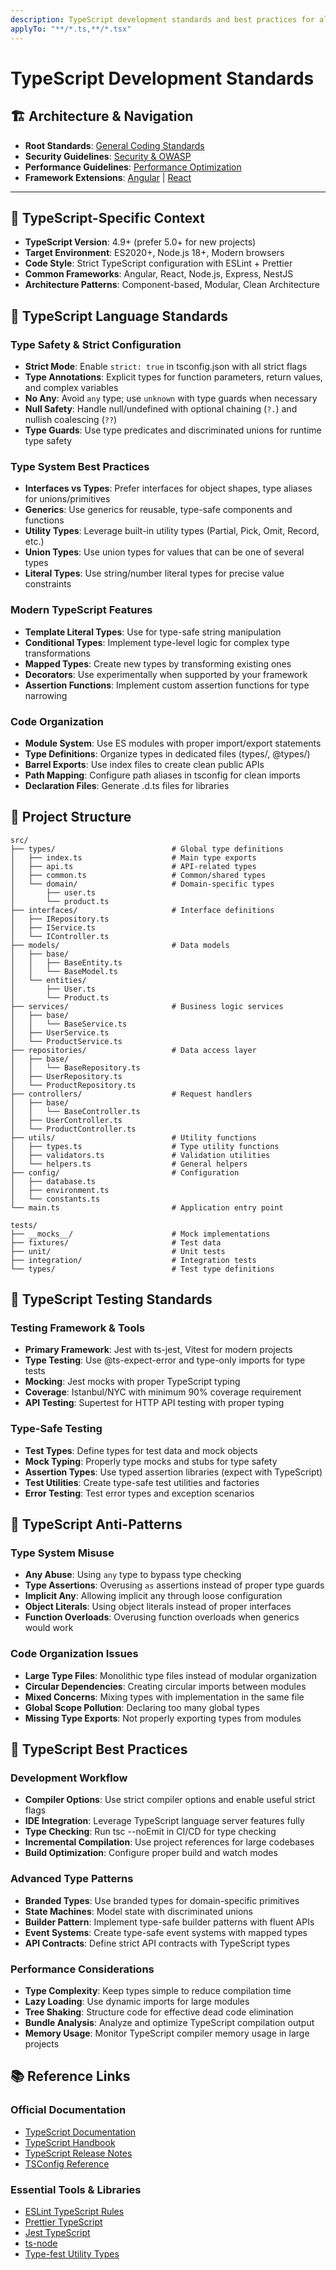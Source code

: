 ```yaml
---
description: TypeScript development standards and best practices for all TypeScript frameworks
applyTo: "**/*.ts,**/*.tsx"
---
```


# TypeScript Development Standards

## 🏗️ Architecture & Navigation
- **Root Standards**: [General Coding Standards](./tech-general-coding.instructions.md)
- **Security Guidelines**: [Security & OWASP](./security-owasp.instructions.md)
- **Performance Guidelines**: [Performance Optimization](./tech-performance-optimization.instructions.md)
- **Framework Extensions**: [Angular](./tech-angular.instructions.md) | [React](./tech-reactjs.instructions.md)

---

## 🔷 TypeScript-Specific Context

- **TypeScript Version**: 4.9+ (prefer 5.0+ for new projects)
- **Target Environment**: ES2020+, Node.js 18+, Modern browsers
- **Code Style**: Strict TypeScript configuration with ESLint + Prettier
- **Common Frameworks**: Angular, React, Node.js, Express, NestJS
- **Architecture Patterns**: Component-based, Modular, Clean Architecture

## 🔧 TypeScript Language Standards

### Type Safety & Strict Configuration
- **Strict Mode**: Enable `strict: true` in tsconfig.json with all strict flags
- **Type Annotations**: Explicit types for function parameters, return values, and complex variables
- **No Any**: Avoid `any` type; use `unknown` with type guards when necessary
- **Null Safety**: Handle null/undefined with optional chaining (`?.`) and nullish coalescing (`??`)
- **Type Guards**: Use type predicates and discriminated unions for runtime type safety

### Type System Best Practices
- **Interfaces vs Types**: Prefer interfaces for object shapes, type aliases for unions/primitives
- **Generics**: Use generics for reusable, type-safe components and functions
- **Utility Types**: Leverage built-in utility types (Partial, Pick, Omit, Record, etc.)
- **Union Types**: Use union types for values that can be one of several types
- **Literal Types**: Use string/number literal types for precise value constraints

### Modern TypeScript Features
- **Template Literal Types**: Use for type-safe string manipulation
- **Conditional Types**: Implement type-level logic for complex type transformations
- **Mapped Types**: Create new types by transforming existing ones
- **Decorators**: Use experimentally when supported by your framework
- **Assertion Functions**: Implement custom assertion functions for type narrowing

### Code Organization
- **Module System**: Use ES modules with proper import/export statements
- **Type Definitions**: Organize types in dedicated files (types/, @types/)
- **Barrel Exports**: Use index files to create clean public APIs
- **Path Mapping**: Configure path aliases in tsconfig for clean imports
- **Declaration Files**: Generate .d.ts files for libraries

## 📁 Project Structure

```
src/
├── types/                          # Global type definitions
│   ├── index.ts                    # Main type exports
│   ├── api.ts                      # API-related types
│   ├── common.ts                   # Common/shared types
│   └── domain/                     # Domain-specific types
│       ├── user.ts
│       └── product.ts
├── interfaces/                     # Interface definitions
│   ├── IRepository.ts
│   ├── IService.ts
│   └── IController.ts
├── models/                         # Data models
│   ├── base/
│   │   ├── BaseEntity.ts
│   │   └── BaseModel.ts
│   └── entities/
│       ├── User.ts
│       └── Product.ts
├── services/                       # Business logic services
│   ├── base/
│   │   └── BaseService.ts
│   ├── UserService.ts
│   └── ProductService.ts
├── repositories/                   # Data access layer
│   ├── base/
│   │   └── BaseRepository.ts
│   ├── UserRepository.ts
│   └── ProductRepository.ts
├── controllers/                    # Request handlers
│   ├── base/
│   │   └── BaseController.ts
│   ├── UserController.ts
│   └── ProductController.ts
├── utils/                          # Utility functions
│   ├── types.ts                    # Type utility functions
│   ├── validators.ts               # Validation utilities
│   └── helpers.ts                  # General helpers
├── config/                         # Configuration
│   ├── database.ts
│   ├── environment.ts
│   └── constants.ts
└── main.ts                         # Application entry point

tests/
├── __mocks__/                      # Mock implementations
├── fixtures/                       # Test data
├── unit/                           # Unit tests
├── integration/                    # Integration tests
└── types/                          # Test type definitions
```

## 🧪 TypeScript Testing Standards

### Testing Framework & Tools
- **Primary Framework**: Jest with ts-jest, Vitest for modern projects
- **Type Testing**: Use @ts-expect-error and type-only imports for type tests
- **Mocking**: Jest mocks with proper TypeScript typing
- **Coverage**: Istanbul/NYC with minimum 90% coverage requirement
- **API Testing**: Supertest for HTTP API testing with proper typing

### Type-Safe Testing
- **Test Types**: Define types for test data and mock objects
- **Mock Typing**: Properly type mocks and stubs for type safety
- **Assertion Types**: Use typed assertion libraries (expect with TypeScript)
- **Test Utilities**: Create type-safe test utilities and factories
- **Error Testing**: Test error types and exception scenarios

## 🚫 TypeScript Anti-Patterns

### Type System Misuse
- **Any Abuse**: Using `any` type to bypass type checking
- **Type Assertions**: Overusing `as` assertions instead of proper type guards
- **Implicit Any**: Allowing implicit any through loose configuration
- **Object Literals**: Using object literals instead of proper interfaces
- **Function Overloads**: Overusing function overloads when generics would work

### Code Organization Issues
- **Large Type Files**: Monolithic type files instead of modular organization
- **Circular Dependencies**: Creating circular imports between modules
- **Mixed Concerns**: Mixing types with implementation in the same file
- **Global Scope Pollution**: Declaring too many global types
- **Missing Type Exports**: Not properly exporting types from modules

## 🎯 TypeScript Best Practices

### Development Workflow
- **Compiler Options**: Use strict compiler options and enable useful strict flags
- **IDE Integration**: Leverage TypeScript language server features fully
- **Type Checking**: Run tsc --noEmit in CI/CD for type checking
- **Incremental Compilation**: Use project references for large codebases
- **Build Optimization**: Configure proper build and watch modes

### Advanced Type Patterns
- **Branded Types**: Use branded types for domain-specific primitives
- **State Machines**: Model state with discriminated unions
- **Builder Pattern**: Implement type-safe builder patterns with fluent APIs
- **Event Systems**: Create type-safe event systems with mapped types
- **API Contracts**: Define strict API contracts with TypeScript types

### Performance Considerations
- **Type Complexity**: Keep types simple to reduce compilation time
- **Lazy Loading**: Use dynamic imports for large modules
- **Tree Shaking**: Structure code for effective dead code elimination
- **Bundle Analysis**: Analyze and optimize TypeScript compilation output
- **Memory Usage**: Monitor TypeScript compiler memory usage in large projects

## 📚 Reference Links

### Official Documentation
- [TypeScript Documentation](https://www.typescriptlang.org/docs/)
- [TypeScript Handbook](https://www.typescriptlang.org/docs/handbook/intro.html)
- [TypeScript Release Notes](https://www.typescriptlang.org/docs/handbook/release-notes/overview.html)
- [TSConfig Reference](https://www.typescriptlang.org/tsconfig)

### Essential Tools & Libraries
- [ESLint TypeScript Rules](https://typescript-eslint.io/)
- [Prettier TypeScript](https://prettier.io/docs/en/configuration.html)
- [Jest TypeScript](https://jestjs.io/docs/getting-started#using-typescript)
- [ts-node](https://typestrong.org/ts-node/)
- [Type-fest Utility Types](https://github.com/sindresorhus/type-fest)